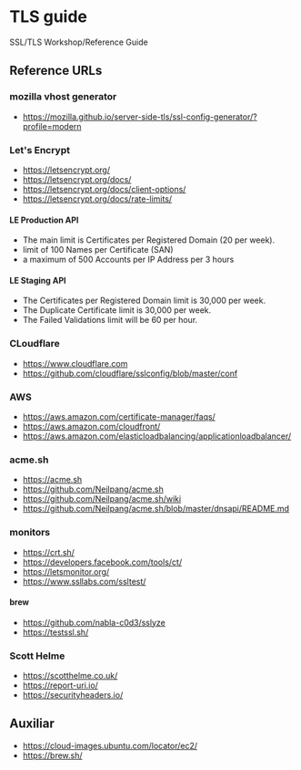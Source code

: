 # TLS guide
SSL/TLS Workshop/Reference Guide






## Reference URLs


### mozilla vhost generator
- https://mozilla.github.io/server-side-tls/ssl-config-generator/?profile=modern


### Let's Encrypt
- https://letsencrypt.org/
- https://letsencrypt.org/docs/
- https://letsencrypt.org/docs/client-options/
- https://letsencrypt.org/docs/rate-limits/
#### LE Production API
- The main limit is Certificates per Registered Domain (20 per week). 
- limit of 100 Names per Certificate (SAN)
- a maximum of 500 Accounts per IP Address per 3 hours
#### LE Staging API
- The Certificates per Registered Domain limit is 30,000 per week.
- The Duplicate Certificate limit is 30,000 per week.
- The Failed Validations limit will be 60 per hour.


### CLoudflare
- https://www.cloudflare.com
- https://github.com/cloudflare/sslconfig/blob/master/conf


### AWS
- https://aws.amazon.com/certificate-manager/faqs/
- https://aws.amazon.com/cloudfront/
- https://aws.amazon.com/elasticloadbalancing/applicationloadbalancer/


### acme.sh
- https://acme.sh
- https://github.com/Neilpang/acme.sh
- https://github.com/Neilpang/acme.sh/wiki
- https://github.com/Neilpang/acme.sh/blob/master/dnsapi/README.md


### monitors
- https://crt.sh/
- https://developers.facebook.com/tools/ct/
- https://letsmonitor.org/
- https://www.ssllabs.com/ssltest/


#### brew
- https://github.com/nabla-c0d3/sslyze
- https://testssl.sh/


### Scott Helme
- https://scotthelme.co.uk/
- https://report-uri.io/
- https://securityheaders.io/





## Auxiliar 
- https://cloud-images.ubuntu.com/locator/ec2/
- https://brew.sh/
